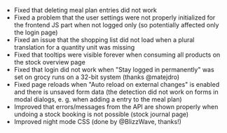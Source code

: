 - Fixed that deleting meal plan entries did not work
- Fixed a problem that the user settings were not properly initialized for the frontend JS part when not logged only (so potentially affected only the login page)
- Fixed an issue that the shopping list did not load when a plural translation for a quantity unit was missing
- Fixed that tooltips were visible forever when consuming all products on the stock overview page
- Fixed that login did not work when "Stay logged in permanently" was set on grocy runs on a 32-bit system (thanks @matejdro)
- Fixed page reloads when "Auto reload on external changes" is enabled and there is unsaved form data (the detection did not work on forms in modal dialogs, e. g. when adding a entry to the meal plan)
- Improved that errors/messages from the API are shown properly when undoing a stock booking is not possible (stock journal page)
- Improved night mode CSS (done by @BlizzWave, thanks!)
